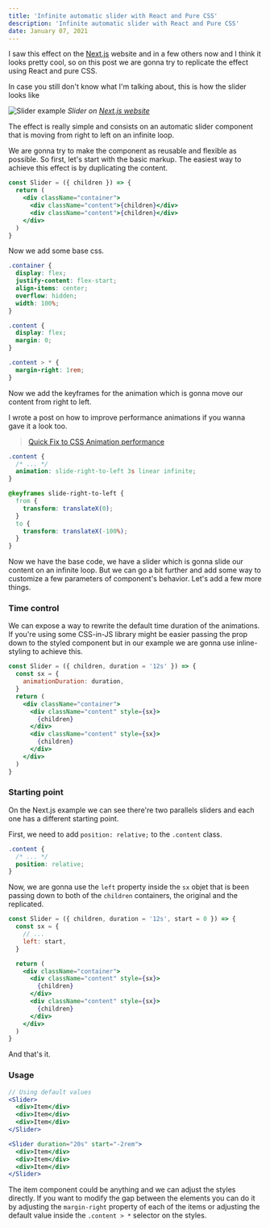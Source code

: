 ```yaml
---
title: 'Infinite automatic slider with React and Pure CSS'
description: 'Infinite automatic slider with React and Pure CSS'
date: January 07, 2021
---
```


I saw this effect on the [Next.js](https://nextjs.org/) website and in a few others now and I think it looks pretty cool, so on this post we are gonna try to replicate the effect using React and pure CSS.

In case you still don't know what I'm talking about, this is how the slider looks like

![Slider example](https://res.cloudinary.com/dliiwavlg/image/upload/v1615160247/slider_twjtwo.gif)
_Slider on [Next.js website](https://nextjs.org/)_

The effect is really simple and consists on an automatic slider component that is moving from right to left on an infinite loop.

We are gonna try to make the component as reusable and flexible as possible. So first, let's start with the basic markup. The easiest way to achieve this effect is by duplicating the content.

```jsx
const Slider = ({ children }) => {
  return (
    <div className="container">
      <div className="content">{children}</div>
      <div className="content">{children}</div>
    </div>
  )
}
```

Now we add some base css.

```css
.container {
  display: flex;
  justify-content: flex-start;
  align-items: center;
  overflow: hidden;
  width: 100%;
}

.content {
  display: flex;
  margin: 0;
}

.content > * {
  margin-right: 1rem;
}
```

Now we add the keyframes for the animation which is gonna move our content from right to left.

I wrote a post on how to improve performance animations if you wanna gave it a look too.

> [Quick Fix to CSS Animation performance](https://edgarlr.com/articles/quick-fix-to-css-animation-performance)

```css
.content {
  /* ... */
  animation: slide-right-to-left 3s linear infinite;
}

@keyframes slide-right-to-left {
  from {
    transform: translateX(0);
  }
  to {
    transform: translateX(-100%);
  }
}
```

Now we have the base code, we have a slider which is gonna slide our content on an infinite loop. But we can go a bit further and add some way to customize a few parameters of component's behavior. Let's add a few more things.

### Time control

We can expose a way to rewrite the default time duration of the animations. If you're using some CSS-in-JS library might be easier passing the prop down to the styled component but in our example we are gonna use inline-styling to achieve this.

```jsx
const Slider = ({ children, duration = '12s' }) => {
  const sx = {
    animationDuration: duration,
  }
  return (
    <div className="container">
      <div className="content" style={sx}>
        {children}
      </div>
      <div className="content" style={sx}>
        {children}
      </div>
    </div>
  )
}
```

### Starting point

On the Next.js example we can see there're two parallels sliders and each one has a different starting point.

First, we need to add `position: relative;` to the `.content` class.

```css
.content {
  /* ... */
  position: relative;
}
```

Now, we are gonna use the `left` property inside the `sx` objet that is been passing down to both of the `children` containers, the original and the replicated.

```jsx
const Slider = ({ children, duration = '12s', start = 0 }) => {
  const sx = {
    // ...
    left: start,
  }

  return (
    <div className="container">
      <div className="content" style={sx}>
        {children}
      </div>
      <div className="content" style={sx}>
        {children}
      </div>
    </div>
  )
}
```

And that's it.

### Usage

```jsx
// Using default values
<Slider>
  <div>Item</div>
  <div>Item</div>
  <div>Item</div>
</Slider>

<Slider duration="20s" start="-2rem">
  <div>Item</div>
  <div>Item</div>
  <div>Item</div>
</Slider>
```

The item component could be anything and we can adjust the styles directly. If you want to modify the gap between the elements you can do it by adjusting the `margin-right` property of each of the items or adjusting the default value inside the `.content > *` selector on the styles.
